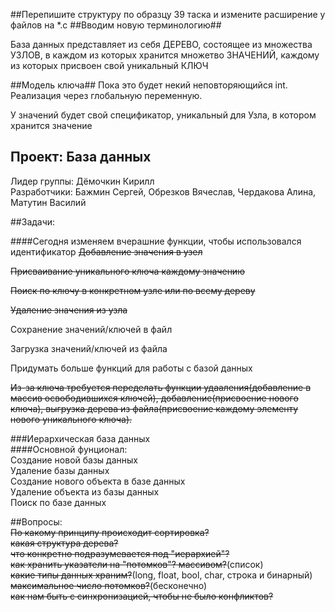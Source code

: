 ##Перепишите структуру по образцу 39 таска и измените расширение у файлов на *.c
##Вводим новую терминологию##

База данных представляет из себя ДЕРЕВО, состоящее из множества УЗЛОВ, в каждом из которых хранится множетво ЗНАЧЕНИЙ, каждому из которых присвоен свой уникальный КЛЮЧ

##Модель ключа##
Пока это будет некий неповторяющийся int.
Реализация через глобальную переменную.

У значений будет свой спецификатор, уникальный для Узла, в котором хранится значение

## Проект: База данных
Лидер группы: Дёмочкин Кирилл  
Разработчики: Бажмин Сергей, Обрезков Вячеслав, Чердакова Алина, Матутин Василий  

##Задачи:  

####Сегодня изменяем вчерашние функции, чтобы использовался идентификатор
~~Добавление значения в узел~~

~~Присваивание уникального ключа каждому значению~~

~~Поиск по ключу в конкретном узле или по всему дереву~~

~~Удаление значения из узла~~

Сохранение значений/ключей в файл

Загрузка значений/ключей из файла

Придумать больше функций для работы с базой данных

~~Из-за ключа требуется переделать функции удааления(добавление в массив освободившихся ключей), добавление(присвоение нового ключа), выгрузка дерева из файла(присвоение каждому элементу нового уникального ключа).~~
 
###Иерархическая база данных  
####Основной фунционал:  
Создание новой базы данных  
Удаление базы данных  
Создание нового объекта в базе данных  
Удаление объекта из базы данных  
Поиск по базе данных  

##Вопросы:  
 ~~По какому принципу происходит сортировка?~~  
 ~~какая структура дерева?~~  
 ~~что конкретно подразумевается под "иерархией"?~~  
 ~~как хранить указатели на "потомков"? массивом?~~(список)  
 ~~какие типы данных храним?~~(long, float, bool, char, строка и бинарный)   
 ~~максимальное число потомков?~~(бесконечно)  
 ~~как нам быть с синхронизацией, чтобы не было конфликтов?~~

